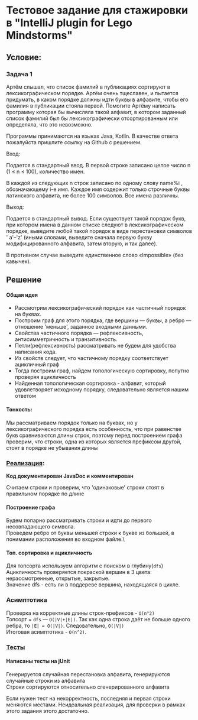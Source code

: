 # Тестовое задание для стажировки в "IntelliJ plugin for Lego Mindstorms"

## Условие:

### __Задача 1__

Артём слышал, что список фамилий в публикациях сортируют в лексикографическом порядке. Артём очень
тщеславен, и пытается придумать, в каком порядке должны идти буквы в алфавите, чтобы его фамилия в
публикации стояла первой. Помогите Артёму написать программу которая бы вычисляла такой алфавит, в
котором заданный список фамилий был бы лексикографически отсортированным или определяла, что это
невозможно.

Программы принимаются на языках Java, Kotlin. В качестве ответа пожалуйста пришлите ссылку на Github
с решением.

Вход:

Подается в стандартный ввод. В первой строке записано целое число n (1 ≤ n ≤ 100), количество имен.

В каждой из следующих n строк записано по одному слову name%i , обозначающему i-е имя. Каждое имя
содержит только строчные буквы латинского алфавита, не более 100 символов. Все имена различны.

Выход:

Подается в стандартный вывод. Если существует такой порядок букв, при котором имена в данном списке
следуют в лексикографическом порядке, выведите любой такой порядок в виде перестановки символов '
a'–'z' (иными словами, выведите сначала первую букву модифицированного алфавита, затем вторую, и так
далее).

В противном случае выведите единственное слово «Impossible» (без кавычек).

## Решение

#### Общая идея

<ul>
<li> Рассмотрим лексикографический порядок как частичный порядок на буквах. </li>
<li>Построим граф для этого порядка, где вершины — буквы, а ребро — отношение 'меньше', заданное входными данными. </li>
<li>Свойства частичного порядка — рефлексивность, антисимметричность и транзитивность. </li>
<li>Петли(рефлексивность) рассматривать не будем для удобства написания кода. </li>
<li>Из свойств следует, что частичному порядку соответствует ацикличный граф </li>
<li>Тогда построим граф, найдем топологическую сортировку, попутно проверяя ацикличность</li>
<li>Найденная топологическая сортировка - алфавит, который удовлетворяет исходному порядку, следовательно является нашим ответом</li>
</ul>

#### Тонкость:

Мы рассматриваем порядок только на буквах, но у лексикографического порядка есть особенность, что
при равенстве букв сравниваются длины строк, поэтому перед построением графа проверим, что строки,
одна из которых является префиксом другой, стоят в порядке не убывания длины

### [Реализация](src/Solver.java):

**Код документирован JavaDoc и комментирован**

Считаем строки и проверим, что 'одинаковые' строки стоят в правильном порядке по длине

#### Построение графа

Будем попарно рассматривать строки и идти до первого несовпадающего символа.\
Проведем ребро от буквы меньшей строки к букве из большей, в понимании расположения во входном
файле.\

#### Топ. сортировка и ацикличность

Для топсорта используем алгоритм с поиском в глубину(`dfs`) \
Ацикличность проверяется покраской вершин в 3 цвета: нерассмотренные, открытые, закрытые. \
Значение dfs - есть ли в поддереве вершина, находящаяся в цикле.

### Асимптотика

Проверка на корректные длины строк-префиксов - `O(n^2)` \
Топсорт = `dfs` — `O(|V|+|E|)`. Так как одна строка даёт не больше одного ребра, то `|E| = O(|V|)`.
Следовательно, `O(|V|)` \
Итоговая асимптотика - `O(n^2)`.

### [Тесты](src/SolverTest.java)

#### Написаны тесты на jUnit

Генерируется случайная перестановка алфавита, генерируются случайные строки из алфавита \
Строки сортируются относительно сгенерированного алфавита

Если нужен тест на некорректность, последняя и первая строки меняются местами. Неидеальная
реализация, для проверки в рамках этого задания этого достаточно.

